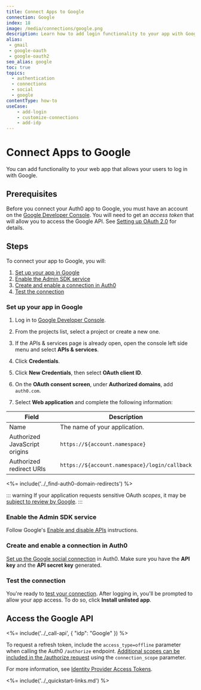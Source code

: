 ```yaml
---
title: Connect Apps to Google
connection: Google
index: 18
image: /media/connections/google.png
description: Learn how to add login functionality to your app with Google. You will need to generate keys, copy these into your Auth0 settings, and enable the connection.
alias:
 - gmail
 - google-oauth
 - google-oauth2
seo_alias: google
toc: true
topics:
  - authentication
  - connections
  - social
  - google
contentType: how-to
useCase:
    - add-login
    - customize-connections
    - add-idp
---
```

# Connect Apps to Google

You can add functionality to your web app that allows your users to log in with Google. 

## Prerequisites

Before you connect your Auth0 app to Google, you must have an account on the [Google Developer Console](https://console.developers.google.com/). You will need to get an <dfn data-key="access-token">access token</dfn> that will allow you to access the Google API. See [Setting up OAuth 2.0](https://support.google.com/googleapi/answer/6158849) for details.

## Steps

To connect your app to Google, you will:

1. [Set up your app in Google](#set-up-your-app-in-Google)
2. [Enable the Admin SDK service](#enable-the-admin-sdk-service)
2. [Create and enable a connection in Auth0](#create-and-enable-a-connection-in-auth0)
3. [Test the connection](#test-the-connection)

### Set up your app in Google

1. Log in to [Google Developer Console](https://console.developers.google.com/).

2. From the projects list, select a project or create a new one.
3. If the APIs & services page is already open, open the console left side menu and select **APIs & services**.
4. Click **Credentials**.
5. Click **New Credentials**, then select **OAuth client ID**.
6. On the **OAuth consent screen**, under **Authorized domains**, add `auth0.com`.
7. Select **Web application** and complete the following information: 

| Field | Description |
| - | - |
| Name | The name of your application. |
| Authorized JavaScript origins | `https://${account.namespace}` |
| Authorized redirect URIs | `https://${account.namespace}/login/callback` |

<%= include('../_find-auth0-domain-redirects') %>

::: warning
If your application requests sensitive OAuth <dfn data-key="scope">scopes</dfn>, it may be [subject to review by Google](https://developers.google.com/apps-script/guides/client-verification).
:::

### Enable the Admin SDK service

Follow Google's [Enable and disable APIs](https://support.google.com/googleapi/answer/6158841) instructions.

### Create and enable a connection in Auth0

[Set up the Google social connection](/dashboard/guides/connections/set-up-connections-social) in Auth0. Make sure you have the **API key** and the **API secret key** generated.

### Test the connection

You're ready to [test your connection](/dashboard/guides/connections/test-connections-social). After logging in, you'll be prompted to allow your app access. To do so, click **Install unlisted app**.

## Access the Google API

<%= include('../_call-api', {
  "idp": "Google"
}) %>

To request a refresh token, include the `access_type=offline` parameter when calling the Auth0 `/authorize` endpoint. [Additional scopes can be included in the /authorize request](/connections/adding-scopes-for-an-external-idp) using the `connection_scope` parameter.

For more information, see [Identity Provider Access Tokens](/tokens/concepts/idp-access-tokens).

<%= include('../_quickstart-links.md') %>
